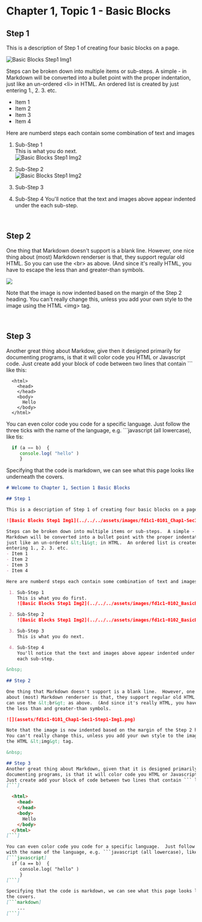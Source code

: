 # Chapter 1, Topic 1 - Basic Blocks

## Step 1 

This is a description of Step 1 of creating four basic blocks on a page.

![Basic Blocks Step1 Img1](../../../assets/images/fd1c1-0101_Chap1-Sec1-Step1-Img1.png) 

Steps can be broken down into multiple items or sub-steps.  A simple - in Markdown will be converted into a bullet point with the proper indentation, just like an un-ordered &lt;li&gt; in HTML.  An ordered list is created by just entering 1., 2. 3. etc. 
- Item 1 
- Item 2 
- Item 3 
- Item 4 

Here are numberd steps each contain some combination of text and images

 1. Sub-Step 1  
    This is what you do next.  
    ![Basic Blocks Step1 Img2](../../../assets/images/fd1c1-0102_BasicBlocks-Step1-Img2.png)  

 2. Sub-Step 2  
    ![Basic Blocks Step1 Img2](../../../assets/images/fd1c1-0102_BasicBlocks-Step1-Img2.png) 

 3. Sub-Step 3
     

 4. Sub-Step 4
    You'll notice that the text and images above appear indented under the each sub-step.

&nbsp;  
 
## Step 2

One thing that Markdown doesn't support is a blank line.  However, one nice thing about (most) Markdown renderser is that, they support regular old HTML.  So you can use the &lt;br&gt; as above.  (And since it's really HTML, you have to escape the less than and greater-than symbols.

![](../../../assets/images/fd1c1-0101_Chap1-Sec1-Step1-Img1.png)

Note that the image is now indented based on the margin of the Step 2 heading. You can't really change this, unless you add your own style to the image using the HTML &lt;img&gt; tag.  

&nbsp;  

## Step 3
Another great thing about Markdow, give then it designed primarily for documenting programs, is that it will color code you HTML or Javascript code.  Just create add your block of code between two lines that contain ``` like this:
```
  <html>
    <head>
    </head>
    <body>
      Hello
    </body>
  </html>
```   
You can even color code you code for a specific language.  Just follow the three ticks with the name of the language, e.g. ```javascript (all lowercase), like tis:  
```javascript
  if (a == b)  { 
     console.log( "hello" )
     } 
```
Specifying that the code is markdown, we can see what this page looks like underneath the covers.  
```markdown
# Welcome to Chapter 1, Section 1 Basic Blocks

## Step 1 

This is a description of Step 1 of creating four basic blocks on a page.

![Basic Blocks Step1 Img1](../../../assets/images/fd1c1-0101_Chap1-Sec1-Step1-Img1.png) 

Steps can be broken down into multiple items or sub-steps.  A simple - in 
Markdown will be converted into a bullet point with the proper indentation,  
just like an un-ordered &lt;li&gt; in HTML.  An ordered list is created by  
entering 1., 2. 3. etc. 
- Item 1 
- Item 2 
- Item 3 
- Item 4 

Here are numberd steps each contain some combination of text and images

 1. Sub-Step 1  
    This is what you do first.  
    ![Basic Blocks Step1 Img2](../../../assets/images/fd1c1-0102_BasicBlocks-Step1-Img2.png) 

 2. Sub-Step 2
    ![Basic Blocks Step1 Img2](../../../assets/images/fd1c1-0102_BasicBlocks-Step1-Img2.png) 

 3. Sub-Step 3
    This is what you do next.  

 4. Sub-Step 4
    You'll notice that the text and images above appear indented under 
    each sub-step.

&nbsp;  
 
## Step 2

One thing that Markdown doesn't support is a blank line.  However, one nice thing 
about (most) Markdown renderser is that, they support regular old HTML.  So you 
can use the &lt;br&gt; as above.  (And since it's really HTML, you have to escape 
the less than and greater-than symbols.

![](assets/fd1c1-0101_Chap1-Sec1-Step1-Img1.png)

Note that the image is now indented based on the margin of the Step 2 heading. 
You can't really change this, unless you add your own style to the image using 
the HTML &lt;img&gt; tag.  

&nbsp;  

## Step 3
Another great thing about Markdown, given that it is designed primarily for 
documenting programs, is that it will color code you HTML or Javascript code.  
Just create add your block of code between two lines that contain ``` like this:
[```]

  <html>
    <head>
    </head>
    <body>
      Hello
    </body>
  </html>
[```]

You can even color code you code for a specific language.  Just follow the three ticks 
with the name of the language, e.g. ```javascript (all lowercase), like this:  
[```javascript]
  if (a == b)  { 
     console.log( "hello" )
     } 
[```]

Specifying that the code is markdown, we can see what this page looks like underneath 
the covers.
[```markdown]
    ... 
[```]
``` 
